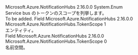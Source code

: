 <Type Name="TokenScope" FullName="Microsoft.Azure.NotificationHubs.TokenScope">
  <TypeSignature Language="C#" Value="public enum TokenScope" />
  <TypeSignature Language="ILAsm" Value=".class public auto ansi sealed TokenScope extends System.Enum" />
  <TypeSignature Language="DocId" Value="T:Microsoft.Azure.NotificationHubs.TokenScope" />
  <TypeSignature Language="VB.NET" Value="Public Enum TokenScope" />
  <TypeSignature Language="F#" Value="type TokenScope = " />
  <AssemblyInfo>
    <AssemblyName>Microsoft.Azure.NotificationHubs</AssemblyName>
    <AssemblyVersion>2.16.0.0</AssemblyVersion>
  </AssemblyInfo>
  <Base>
    <BaseTypeName>System.Enum</BaseTypeName>
  </Base>
  <Docs>
    <summary>Service bus のトークンのスコープを列挙します。</summary>
    <remarks>To be added.</remarks>
  </Docs>
  <Members>
    <Member MemberName="Entity">
      <MemberSignature Language="C#" Value="Entity" />
      <MemberSignature Language="ILAsm" Value=".field public static literal valuetype Microsoft.Azure.NotificationHubs.TokenScope Entity = int32(1)" />
      <MemberSignature Language="DocId" Value="F:Microsoft.Azure.NotificationHubs.TokenScope.Entity" />
      <MemberSignature Language="VB.NET" Value="Entity" />
      <MemberSignature Language="F#" Value="Entity = 1" Usage="Microsoft.Azure.NotificationHubs.TokenScope.Entity" />
      <MemberType>Field</MemberType>
      <AssemblyInfo>
        <AssemblyName>Microsoft.Azure.NotificationHubs</AssemblyName>
        <AssemblyVersion>2.16.0.0</AssemblyVersion>
      </AssemblyInfo>
      <ReturnValue>
        <ReturnType>Microsoft.Azure.NotificationHubs.TokenScope</ReturnType>
      </ReturnValue>
      <MemberValue>1</MemberValue>
      <Docs>
        <summary>エンティティ。</summary>
      </Docs>
    </Member>
    <Member MemberName="Namespace">
      <MemberSignature Language="C#" Value="Namespace" />
      <MemberSignature Language="ILAsm" Value=".field public static literal valuetype Microsoft.Azure.NotificationHubs.TokenScope Namespace = int32(0)" />
      <MemberSignature Language="DocId" Value="F:Microsoft.Azure.NotificationHubs.TokenScope.Namespace" />
      <MemberSignature Language="VB.NET" Value="Namespace" />
      <MemberSignature Language="F#" Value="Namespace = 0" Usage="Microsoft.Azure.NotificationHubs.TokenScope.Namespace" />
      <MemberType>Field</MemberType>
      <AssemblyInfo>
        <AssemblyName>Microsoft.Azure.NotificationHubs</AssemblyName>
        <AssemblyVersion>2.16.0.0</AssemblyVersion>
      </AssemblyInfo>
      <ReturnValue>
        <ReturnType>Microsoft.Azure.NotificationHubs.TokenScope</ReturnType>
      </ReturnValue>
      <MemberValue>0</MemberValue>
      <Docs>
        <summary>名前空間。</summary>
      </Docs>
    </Member>
  </Members>
</Type>